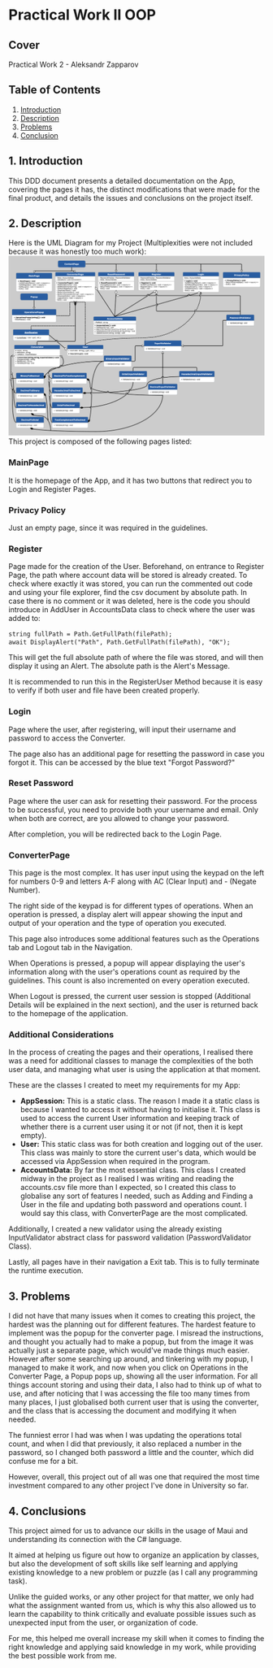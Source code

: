# Practical Work II OOP

## Cover
Practical Work 2 - Aleksandr Zapparov

## Table of Contents
1. <a href="#1-introduction">Introduction</a>
2. <a href="#2-description">Description</a>
3. <a href="#3-problems">Problems</a>
4. <a href="#4-conclusions">Conclusion</a>

## 1. Introduction
This DDD document presents a detailed documentation on the App, covering the pages it has, the distinct modifications that were made for the final product, and details the issues and conclusions on the project itself.

## 2. Description
Here is the UML Diagram for my Project (Multiplexities were not included because it was honestly too much work):
<img src="./Practical_Work_2_UML.png">
This project is composed of the following pages listed:

### MainPage
It is the homepage of the App, and it has two buttons that redirect you to Login and Register Pages.

### Privacy Policy
Just an empty page, since it was required in the guidelines.

### Register
Page made for the creation of the User. Beforehand, on entrance to Register Page, the path where account data will be stored is already created.
To check where exactly it was stored, you can run the commented out code and using your file explorer, find the csv document by absolute path.
In case there is no comment or it was deleted, here is the code you should introduce in AddUser in AccountsData class to check where the user was added to:
```
string fullPath = Path.GetFullPath(filePath);
await DisplayAlert("Path", Path.GetFullPath(filePath), "OK");
```
This will get the full absolute path of where the file was stored, and will then display it using an Alert. The absolute path is the Alert's Message.

It is recommended to run this in the RegisterUser Method because it is easy to verify if both user and file have been created properly.

### Login
Page where the user, after registering, will input their username and password to access the Converter.

The page also has an additional page for resetting the password in case you forgot it. This can be accessed by the blue text "Forgot Password?"

### Reset Password
Page where the user can ask for resetting their password. For the process to be successful, you need to provide both your username and email. Only when both are correct, are you allowed to change your password.

After completion, you will be redirected back to the Login Page.

### ConverterPage
This page is the most complex. It has user input using the keypad on the left for numbers 0-9 and letters A-F along with AC (Clear Input) and - (Negate Number).

The right side of the keypad is for different types of operations. When an operation is pressed, a display alert will appear showing the input and output of your operation and the type of operation you executed. 

This page also introduces some additional features such as the Operations tab and Logout tab in the Navigation. 

When Operations is pressed, a popup will appear displaying the user's information along with the user's operations count as required by the guidelines. This count is also incremented on every operation executed. 

When Logout is pressed, the current user session is stopped (Additional Details will be explained in the next section), and the user is returned back to the homepage of the application.

### Additional Considerations
In the process of creating the pages and their operations, I realised there was a need for additional classes to manage the complexities of the both user data, and managing what user is using the application at that moment.

These are the classes I created to meet my requirements for my App:
- **AppSession:** This is a static class. The reason I made it a static class is because I wanted to access it without having to initialise it. This class is used to access the current User information and keeping track of whether there is a current user using it or not (if not, then it is kept empty).
- **User:** This static class was for both creation and logging out of the user. This class was mainly to store the current user's data, which would be accessed via AppSession when required in the program.
- **AccountsData:** By far the most essential class. This class I created midway in the project as I realised I was writing and reading the accounts.csv file more than I expected, so I created this class to globalise any sort of features I needed, such as Adding and Finding a User in the file and updating both password and operations count. I would say this class, with ConverterPage are the most complicated.

Additionally, I created a new validator using the already existing InputValidator abstract class for password validation (PasswordValidator Class).

Lastly, all pages have in their navigation a Exit tab. This is to fully terminate the runtime execution. 

## 3. Problems
I did not have that many issues when it comes to creating this project, the hardest was the planning out for different features. The hardest feature to implement was the popup for the converter page. I misread the instructions, and thought you actually had to make a popup, but from the image it was actually just a separate page, which would've made things much easier. However after some searching up around, and tinkering with my popup, I managed to make it work, and now when you click on Operations in the Converter Page, a Popup pops up, showing all the user information. For all things account storing and using their data, I also had to think up of what to use, and after noticing that I was accessing the file too many times from many places, I just globalised both current user that is using the converter, and the class that is accessing the document and modifying it when needed.

The funniest error I had was when I was updating the operations total count, and when I did that previously, it also replaced a number in the password, so I changed both password a little and the counter, which did confuse me for a bit.

However, overall, this project out of all was one that required the most time investment compared to any other project I've done in University so far.

## 4. Conclusions
This project aimed for us to advance our skills in the usage of Maui and understanding its connection with the C# language. 

It aimed at helping us figure out how to organize an application by classes, but also the development of soft skills like self learning and applying existing knowledge to a new problem or puzzle (as I call any programming task).

Unlike the guided works, or any other project for that matter, we only had what the assignment wanted from us, which is why this also allowed us to learn the capability to think critically and evaluate possible issues such as unexpected input from the user, or organization of code.

For me, this helped me overall increase my skill when it comes to finding the right knowledge and applying said knowledge in my work, while providing the best possible work from me.
